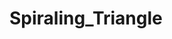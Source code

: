 # Spiraling_Triangle
  <source src="https://github.com/RishavMishraRM/Spiraling_Triangle/blob/main/git.mp4" type="video/mp4">
<img src>
